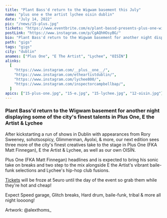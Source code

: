```yaml
---
title: "Plant Bass'd return to the Wigwam basement this July"
name: "plus one e the artist lychee oisin dublin"
date: "July 14, 2022"
pic: "/news/15-plus.jpg"
tickets: "https://www.eventbrite.com/e/plant-bassd-presents-plus-one-with-e-the-artist-lychee-tickets-384796585947"
postLink: "https://www.instagram.com/p/CgAQhHOsyBG/"
bio: "Plant Bass'd return to the Wigwam basement for another night displaying some of the city's finest talents in Plus One, E the Artist & Lychee..."
path: "gigs"
tags: "gigs"
city: "dublin"
anames: ["Plus One", "E The Artist", "Lychee", "OISÍN"]
alinks:
  [
    "https://www.instagram.com/__plus__one__/",
    "https://www.instagram.com/etheartistdublin/",
    "https://www.instagram.com/lychee800/",
    "https://www.instagram.com/inspectorcampbellbap/",
  ]
apics: ["15-plus-one.jpg", "15-e.jpg", "15-lychee.jpg", "12-oisin.jpg"]
---
```


### Plant Bass'd return to the Wigwam basement for another night displaying some of the city's finest talents in Plus One, E the Artist & Lychee

After kickstarting a run of shows in Dublin with appearances from Rory Sweeney, sohotsospicy, Glimmerman, Ayolxi, & more, our next edition sees three more of the city's finest creatives take to the stage in Plus One (FKA Matt Finnegan), E the Artist & Lychee, as well as our own OISÍN.

Plus One (FKA Matt Finnegan) headlines and is expected to bring his sonic take on breaks and two step to the mix alongside E the Artist's vibrant baile-funk selections and Lychee's hip-hop club fusions.

[Tickets](https://www.eventbrite.com/e/plant-bassd-presents-plus-one-with-e-the-artist-lychee-tickets-384796585947) will be froze at 5euro until the day of the event so grab them while they're hot and cheap!

Expect Speed garage, Glitch breaks, Hard drum, baile-funk, tribal & more all night loooong!

Artwork: @alexthoms\_
